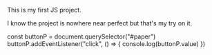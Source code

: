 This is my first JS project.

I know the project is nowhere near perfect but that's my try on it.



const buttonP = document.querySelector("#paper")
buttonP.addEventListener("click", () => {
    console.log(buttonP.value)
})